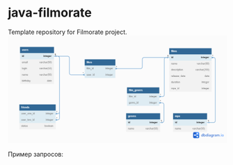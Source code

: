 # java-filmorate
Template repository for Filmorate project.
![Иллюстрация к проекту](https://github.com/Vasily-Maximov/java-filmorate/blob/main/db_diagram.png)

Пример запросов:
